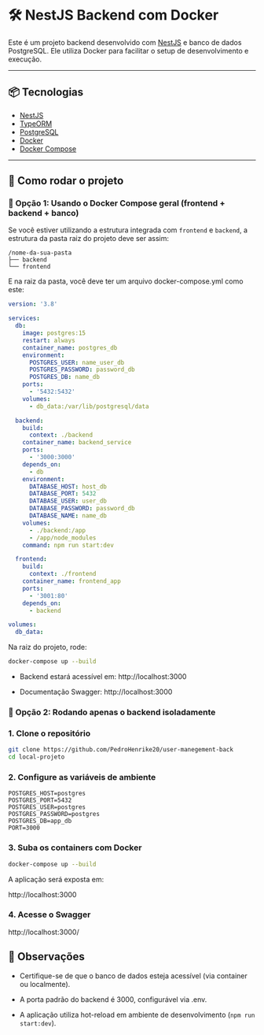 # 🛠️ NestJS Backend com Docker

Este é um projeto backend desenvolvido com [NestJS](https://nestjs.com/) e banco de dados PostgreSQL. Ele utiliza Docker para facilitar o setup de desenvolvimento e execução.

---

## 📦 Tecnologias

- [NestJS](https://nestjs.com/)
- [TypeORM](https://typeorm.io/)
- [PostgreSQL](https://www.postgresql.org/)
- [Docker](https://www.docker.com/)
- [Docker Compose](https://docs.docker.com/compose/)

---

## 🚀 Como rodar o projeto

### 🔗 Opção 1: Usando o Docker Compose geral (frontend + backend + banco)

Se você estiver utilizando a estrutura integrada com `frontend` e `backend`, a estrutura da pasta raiz do projeto deve ser assim:

```text
/nome-da-sua-pasta
├── backend
└── frontend
```

E na raiz da pasta, você deve ter um arquivo docker-compose.yml como este:

```yaml
version: '3.8'

services:
  db:
    image: postgres:15
    restart: always
    container_name: postgres_db
    environment:
      POSTGRES_USER: name_user_db
      POSTGRES_PASSWORD: password_db
      POSTGRES_DB: name_db
    ports:
      - '5432:5432'
    volumes:
      - db_data:/var/lib/postgresql/data

  backend:
    build:
      context: ./backend
    container_name: backend_service
    ports:
      - '3000:3000'
    depends_on:
      - db
    environment:
      DATABASE_HOST: host_db
      DATABASE_PORT: 5432
      DATABASE_USER: user_db
      DATABASE_PASSWORD: password_db
      DATABASE_NAME: name_db
    volumes:
      - ./backend:/app
      - /app/node_modules
    command: npm run start:dev

  frontend:
    build:
      context: ./frontend
    container_name: frontend_app
    ports:
      - '3001:80'
    depends_on:
      - backend

volumes:
  db_data:
```

Na raiz do projeto, rode:

```bash
docker-compose up --build
```

- Backend estará acessível em: http://localhost:3000

- Documentação Swagger: http://localhost:3000

### 🔗 Opção 2: Rodando apenas o backend isoladamente

### 1. Clone o repositório

```bash
git clone https://github.com/PedroHenrike20/user-manegement-back
cd local-projeto
```

### 2. Configure as variáveis de ambiente

```text
POSTGRES_HOST=postgres
POSTGRES_PORT=5432
POSTGRES_USER=postgres
POSTGRES_PASSWORD=postgres
POSTGRES_DB=app_db
PORT=3000
```

### 3. Suba os containers com Docker

```bash
docker-compose up --build
```

A aplicação será exposta em:

http://localhost:3000

### 4. Acesse o Swagger

http://localhost:3000/

## 📝 Observações

- Certifique-se de que o banco de dados esteja acessível (via container ou localmente).

- A porta padrão do backend é 3000, configurável via .env.

- A aplicação utiliza hot-reload em ambiente de desenvolvimento (`npm run start:dev`).
